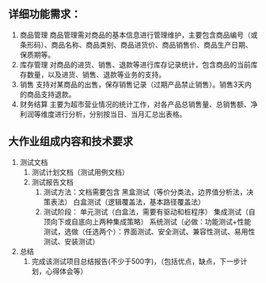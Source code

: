 ## 详细功能需求：

1.  商品管理
    商品管理需对商品的基本信息进行管理维护，主要包含商品编号（或条形码）、商品名称、商品类别、商品进货价、商品销售价、商品生产日期、保质期等。
2.  库存管理
    对商品的进货、销售、退款等进行库存记录统计，包含商品的当前库存数量，以及进货、销售、退款等业务的支持。
3.  销售
    支持对某商品的出售，保存销售记录（过期产品禁止销售）。销售3天内的商品支持退款。
4.  财务结算
    主要为超市营业情况的统计工作，对各产品总销售量、总销售额、净利润等维度进行分析，分别按当日、当月汇总出表格。

## 大作业组成内容和技术要求
1.  测试文档
    1.  测试计划文档（测试用例文档）
    2.  测试报告文档
        1.  测试方法：文档需要包含
            		黑盒测试（等价分类法，边界值分析法，决策表法）
            		白盒测试（逻辑覆盖法，基本路径覆盖法）
        2.  测试阶段：
            		单元测试（白盒法，需要有驱动和桩程序）
            		集成测试（自顶向下或自底向上两种集成策略）
            		系统测试（必做：功能测试+性能测试，选做（任选两个）：界面测试、安全测试、兼容性测试、易用性测试、安装测试）
2.  总结
    1.  完成该测试项目总结报告(不少于500字)，（包括优点，缺点，下一步计划，心得体会等）